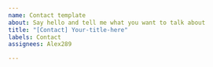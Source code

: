 ```yaml
---
name: Contact template
about: Say hello and tell me what you want to talk about
title: "[Contact] Your-title-here"
labels: Contact
assignees: Alex289

---
```

